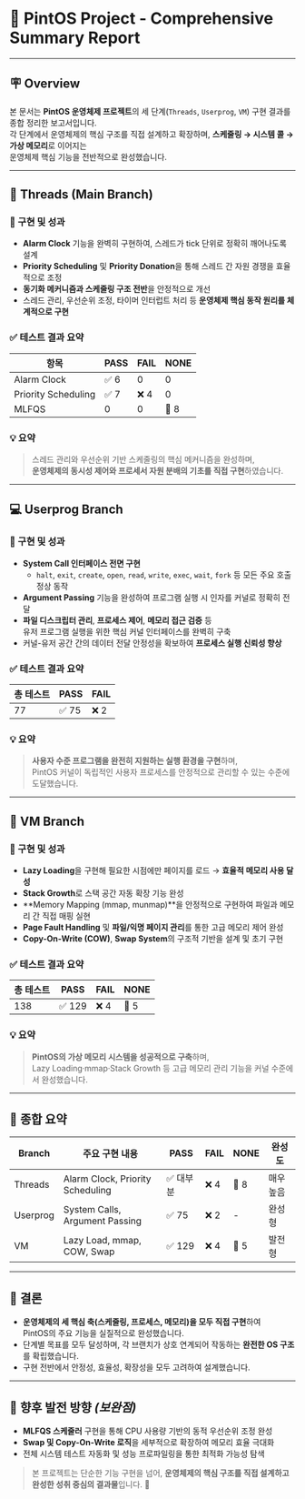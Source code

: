 # 🧠 PintOS Project - Comprehensive Summary Report

---

## 🪧 Overview
본 문서는 **PintOS 운영체제 프로젝트**의 세 단계(`Threads`, `Userprog`, `VM`) 구현 결과를 종합 정리한 보고서입니다.  
각 단계에서 운영체제의 핵심 구조를 직접 설계하고 확장하며, **스케줄링 → 시스템 콜 → 가상 메모리**로 이어지는  
운영체제 핵심 기능을 전반적으로 완성했습니다.

---

## 🧵 Threads (Main Branch)

### 📌 구현 및 성과
- **Alarm Clock** 기능을 완벽히 구현하여, 스레드가 tick 단위로 정확히 깨어나도록 설계  
- **Priority Scheduling** 및 **Priority Donation**을 통해 스레드 간 자원 경쟁을 효율적으로 조정  
- **동기화 메커니즘과 스케줄링 구조 전반**을 안정적으로 개선  
- 스레드 관리, 우선순위 조정, 타이머 인터럽트 처리 등 **운영체제 핵심 동작 원리를 체계적으로 구현**

### ✅ 테스트 결과 요약
| 항목 | PASS | FAIL | NONE |
|------|------|------|------|
| Alarm Clock | ✅ 6 | 0 | 0 |
| Priority Scheduling | ✅ 7 | ❌ 4 | 0 |
| MLFQS | 0 | 0 | 🚧 8 |

### 💡 요약
> 스레드 관리와 우선순위 기반 스케줄링의 핵심 메커니즘을 완성하며,  
> **운영체제의 동시성 제어와 프로세서 자원 분배의 기초를 직접 구현**하였습니다.

---

## 💻 Userprog Branch

### 📌 구현 및 성과
- **System Call 인터페이스 전면 구현**  
  - `halt`, `exit`, `create`, `open`, `read`, `write`, `exec`, `wait`, `fork` 등 모든 주요 호출 정상 동작  
- **Argument Passing** 기능을 완성하여 프로그램 실행 시 인자를 커널로 정확히 전달  
- **파일 디스크립터 관리**, **프로세스 제어**, **메모리 접근 검증** 등  
  유저 프로그램 실행을 위한 핵심 커널 인터페이스를 완벽히 구축  
- 커널-유저 공간 간의 데이터 전달 안정성을 확보하여 **프로세스 실행 신뢰성 향상**

### ✅ 테스트 결과 요약
| 총 테스트 | PASS | FAIL |
|------------|------|------|
| 77 | ✅ 75 | ❌ 2 |

### 💡 요약
> **사용자 수준 프로그램을 완전히 지원하는 실행 환경을 구현**하며,  
> PintOS 커널이 독립적인 사용자 프로세스를 안정적으로 관리할 수 있는 수준에 도달했습니다.

---

## 🧩 VM Branch

### 📌 구현 및 성과
- **Lazy Loading**을 구현해 필요한 시점에만 페이지를 로드 → **효율적 메모리 사용 달성**  
- **Stack Growth**로 스택 공간 자동 확장 기능 완성  
- **Memory Mapping (mmap, munmap)**을 안정적으로 구현하여 파일과 메모리 간 직접 매핑 실현  
- **Page Fault Handling** 및 **파일/익명 페이지 관리**를 통한 고급 메모리 제어 완성  
- **Copy-On-Write (COW)**, **Swap System**의 구조적 기반을 설계 및 초기 구현  

### ✅ 테스트 결과 요약
| 총 테스트 | PASS | FAIL | NONE |
|------------|------|------|------|
| 138 | ✅ 129 | ❌ 4 | 🚧 5 |

### 💡 요약
> **PintOS의 가상 메모리 시스템을 성공적으로 구축**하며,  
> Lazy Loading·mmap·Stack Growth 등 고급 메모리 관리 기능을 커널 수준에서 완성했습니다.

---

## 🏁 종합 요약

| Branch | 주요 구현 내용 | PASS | FAIL | NONE | 완성도 |
|---------|----------------|------|------|------|--------|
| Threads | Alarm Clock, Priority Scheduling | ✅ 대부분 | ❌ 4 | 🚧 8 | 매우 높음 |
| Userprog | System Calls, Argument Passing | ✅ 75 | ❌ 2 | - | 완성형 |
| VM | Lazy Load, mmap, COW, Swap | ✅ 129 | ❌ 4 | 🚧 5 | 발전형 |

---

## 📘 결론
- **운영체제의 세 핵심 축(스케줄링, 프로세스, 메모리)을 모두 직접 구현**하여  
  PintOS의 주요 기능을 실질적으로 완성했습니다.  
- 단계별 목표를 모두 달성하며, 각 브랜치가 상호 연계되어 작동하는 **완전한 OS 구조**를 확립했습니다.  
- 구현 전반에서 안정성, 효율성, 확장성을 모두 고려하여 설계했습니다.

---

## 🔧 향후 발전 방향 *(보완점)*
- **MLFQS 스케줄러** 구현을 통해 CPU 사용량 기반의 동적 우선순위 조정 완성  
- **Swap 및 Copy-On-Write 로직**을 세부적으로 확장하여 메모리 효율 극대화  
- 전체 시스템 테스트 자동화 및 성능 프로파일링을 통한 최적화 가능성 탐색  

> 본 프로젝트는 단순한 기능 구현을 넘어, **운영체제의 핵심 구조를 직접 설계하고 완성한 성취 중심의 결과물**입니다. 🚀
